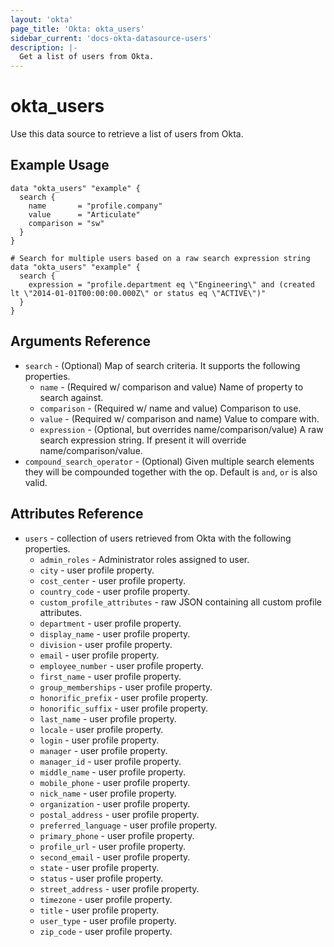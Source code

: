 ```yaml
---
layout: 'okta'
page_title: 'Okta: okta_users'
sidebar_current: 'docs-okta-datasource-users'
description: |-
  Get a list of users from Okta.
---
```


# okta_users

Use this data source to retrieve a list of users from Okta.

## Example Usage

```hcl
data "okta_users" "example" {
  search {
    name       = "profile.company"
    value      = "Articulate"
    comparison = "sw"
  }
}

# Search for multiple users based on a raw search expression string
data "okta_users" "example" {
  search {
    expression = "profile.department eq \"Engineering\" and (created lt \"2014-01-01T00:00:00.000Z\" or status eq \"ACTIVE\")"
  }
}
```

## Arguments Reference

- `search` - (Optional) Map of search criteria. It supports the following properties.
  - `name` - (Required w/ comparison and value) Name of property to search against.
  - `comparison` - (Required w/ name and value) Comparison to use.
  - `value` - (Required w/ comparison and name) Value to compare with.
  - `expression` - (Optional, but overrides name/comparison/value) A raw search expression string. If present it will override name/comparison/value.
- `compound_search_operator` - (Optional) Given multiple search elements they will be compounded together with the op. Default is `and`, `or` is also valid.

## Attributes Reference

- `users` - collection of users retrieved from Okta with the following properties.
  - `admin_roles` - Administrator roles assigned to user.
  - `city` - user profile property.
  - `cost_center` - user profile property.
  - `country_code` - user profile property.
  - `custom_profile_attributes` - raw JSON containing all custom profile attributes.
  - `department` - user profile property.
  - `display_name` - user profile property.
  - `division` - user profile property.
  - `email` - user profile property.
  - `employee_number` - user profile property.
  - `first_name` - user profile property.
  - `group_memberships` - user profile property.
  - `honorific_prefix` - user profile property.
  - `honorific_suffix` - user profile property.
  - `last_name` - user profile property.
  - `locale` - user profile property.
  - `login` - user profile property.
  - `manager` - user profile property.
  - `manager_id` - user profile property.
  - `middle_name` - user profile property.
  - `mobile_phone` - user profile property.
  - `nick_name` - user profile property.
  - `organization` - user profile property.
  - `postal_address` - user profile property.
  - `preferred_language` - user profile property.
  - `primary_phone` - user profile property.
  - `profile_url` - user profile property.
  - `second_email` - user profile property.
  - `state` - user profile property.
  - `status` - user profile property.
  - `street_address` - user profile property.
  - `timezone` - user profile property.
  - `title` - user profile property.
  - `user_type` - user profile property.
  - `zip_code` - user profile property.

